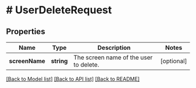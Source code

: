 # # UserDeleteRequest

## Properties

Name | Type | Description | Notes
------------ | ------------- | ------------- | -------------
**screenName** | **string** | The screen name of the user to delete. | [optional]

[[Back to Model list]](../../README.md#models) [[Back to API list]](../../README.md#endpoints) [[Back to README]](../../README.md)
